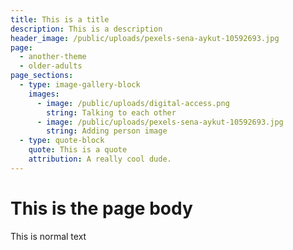 ```yaml
---
title: This is a title
description: This is a description
header_image: /public/uploads/pexels-sena-aykut-10592693.jpg
page:
  - another-theme
  - older-adults
page_sections:
  - type: image-gallery-block
    images:
      - image: /public/uploads/digital-access.png
        string: Talking to each other
      - image: /public/uploads/pexels-sena-aykut-10592693.jpg
        string: Adding person image
  - type: quote-block
    quote: This is a quote
    attribution: A really cool dude.
---
```

# This is the page body



This is normal text